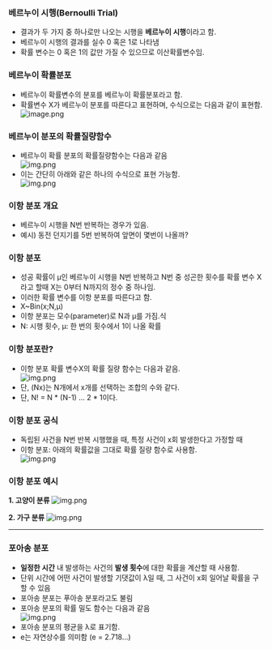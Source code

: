 ### 베르누이 시행(Bernoulli Trial)
- 결과가 두 가지 중 하나로만 나오는 시행을 **베르누이 시행**이라고 함.
- 베르누이 시행의 결과를 실수 0 혹은 1로 나타냄
- 확률 변수는 0 혹은 1의 값만 가질 수 있으므로 이산확률변수임.

### 베르누이 확률분포
- 베르누이 확률변수의 분포를 베르누이 확률분포라고 함.
- 확률변수 X가 베르누이 분포를 따른다고 표현하며, 수식으로는 다음과 같이 표현함.<br>![image.png](https://github.com/dev-jay-yong/TIL-TID-TIW/blob/main/TIL/AI/math/image/%EB%B2%A0%EB%A5%B4%EB%88%84%EC%9D%B4_%ED%99%95%EB%A5%A0%EB%B6%84%ED%8F%AC%20%EC%88%98%EC%8B%9D.png?raw=true)

### 베르누이 분포의 확률질량함수
- 베르누이 확률 분포의 확률질량함수는 다음과 같음<br>![img.png](https://github.com/dev-jay-yong/TIL-TID-TIW/blob/main/TIL/AI/math/image/%EB%B2%A0%EB%A5%B4%EB%88%84%EC%9D%B4%20%ED%99%95%EB%A5%A0%20%EB%B6%84%ED%8F%AC%EC%9D%98%20%ED%99%95%EB%A5%A0%EC%A7%88%EB%9F%89%ED%95%A8%EC%88%98.png?raw=true)
- 이는 간단히 아래와 같은 하나의 수식으로 표현 가능함.<br>![img.png](https://github.com/dev-jay-yong/TIL-TID-TIW/blob/main/TIL/AI/math/image/%EB%B2%A0%EB%A5%B4%EB%88%84%EC%9D%B4%20%ED%99%95%EB%A5%A0%20%EB%B6%84%ED%8F%AC%20%EA%B0%84%EC%86%8C%ED%99%94.png?raw=true)

### 이항 분포 개요
- 베르누이 시행을 N번 반복하는 경우가 있음.
- 예시) 동전 던지기를 5번 반복하여 앞면이 몇번이 나올까?

### 이항 분포
- 성공 확률이 μ인 베르누이 시행을 N번 반복하고 N번 중 성곤한 횟수를 확률 변수 X라고 할때 X는 0부터 N까지의 정수 중 하나임.
- 이러한 확률 변수를 이항 분포를 따른다고 함.
- X~Bin(x;N,μ)
- 이항 분포는 모수(parameter)로 N과 μ를 가짐.식
- N: 시행 횟수, μ: 한 번의 횟수에서 1이 나올 확률

### 이항 분포란?
- 이항 분포 확률 변수X의 확률 질량 함수는 다음과 같음.<br>![img.png](https://github.com/dev-jay-yong/TIL-TID-TIW/blob/main/TIL/AI/math/image/%EC%9D%B4%ED%95%AD%20%EB%B6%84%ED%8F%AC%20%ED%99%95%EB%A5%A0%EC%9D%98%20%ED%99%95%EB%A5%A0%20%EC%A7%88%EB%9F%89%20%ED%95%A8%EC%88%98.png?raw=true)
- 단, (Nx)는 N개에서 x개를 선택하는 조합의 수와 같다.
- 단, N! = N * (N-1) ... 2 * 1이다.

### 이항 분포 공식
- 독립된 사건을 N번 반복 시행했을 때, 특정 사건이 x회 발생한다고 가정할 때
- 이항 분포: 아래의 확률값을 그대로 확률 질량 함수로 사용함.<br>![img.png](https://github.com/dev-jay-yong/TIL-TID-TIW/blob/main/TIL/AI/math/image/%EC%9D%B4%ED%95%AD%20%EB%B6%84%ED%8F%AC%20%EA%B3%B5%EC%8B%9D.png?raw=true)

### 이항 분포 예시
**1. 고양이 분류**
![img.png](https://github.com/dev-jay-yong/TIL-TID-TIW/blob/main/TIL/AI/math/image/%EA%B3%A0%EC%96%91%EC%9D%B4%20%EB%B6%84%EB%A5%98%20%EB%AA%A8%EB%8D%B8.png?raw=true)

**2. 가구 분류**
![img.png](https://github.com/dev-jay-yong/TIL-TID-TIW/blob/main/TIL/AI/math/image/%EA%B0%80%EA%B5%AC%20%EB%B6%84%EB%A5%98.png?raw=true)

---
### 포아송 분포
- **일정한 시간** 내 발생하는 사건의 **발생 횟수**에 대한 확률을 계산할 때 사용함.
- 단위 시간에 어떤 사건이 발생할 기댓값이 λ일 때, 그 사건이 x회 일어날 확률을 구할 수 있음
- 포아송 분포는 푸아송 분포라고도 불림
- 포아송 분포의 확률 밀도 함수는 다음과 같음<br>![img.png](https://github.com/dev-jay-yong/TIL-TID-TIW/blob/main/TIL/AI/math/image/%ED%8F%AC%EC%95%84%EC%86%A1%20%EB%B6%84%ED%8F%AC%EC%9D%98%20%ED%99%95%EB%A5%A0%20%EB%B0%80%EB%8F%84%20%ED%95%A8%EC%88%98.png?raw=true)
- 포아송 분포의 평균을 λ로 표기함.
- e는 자연상수를 의미함 (e = 2.718...)